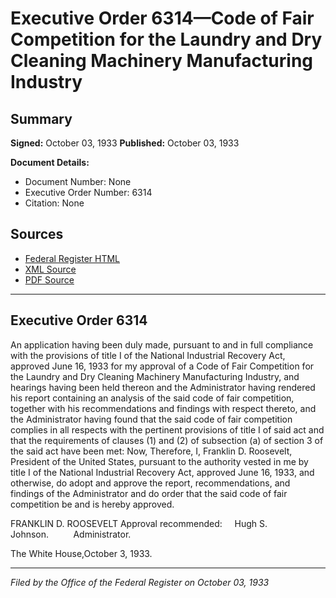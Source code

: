 # Executive Order 6314—Code of Fair Competition for the Laundry and Dry Cleaning Machinery Manufacturing Industry

## Summary

**Signed:** October 03, 1933
**Published:** October 03, 1933

**Document Details:**
- Document Number: None
- Executive Order Number: 6314
- Citation: None

## Sources
- [Federal Register HTML](https://www.presidency.ucsb.edu/documents/executive-order-6314-code-fair-competition-for-the-laundry-and-dry-cleaning-machinery)
- [XML Source](None)
- [PDF Source](None)

---

## Executive Order 6314

An application having been duly made, pursuant to and in full compliance with the provisions of title I of the National Industrial Recovery Act, approved June 16, 1933 for my approval of a Code of Fair Competition for the Laundry and Dry Cleaning Machinery Manufacturing Industry, and hearings having been held thereon and the Administrator having rendered his report containing an analysis of the said code of fair competition, together with his recommendations and findings with respect thereto, and the Administrator having found that the said code of fair competition complies in all respects with the pertinent provisions of title I of said act and that the requirements of clauses (1) and (2) of subsection (a) of section 3 of the said act have been met:
Now, Therefore, I, Franklin D. Roosevelt, President of the United States, pursuant to the authority vested in me by title I of the National Industrial Recovery Act, approved June 16, 1933, and otherwise, do adopt and approve the report, recommendations, and findings of the Administrator and do order that the said code of fair competition be and is hereby approved.

FRANKLIN D. ROOSEVELT
Approval recommended:     Hugh S. Johnson.          Administrator.

The White House,October 3, 1933.

---

*Filed by the Office of the Federal Register on October 03, 1933*
